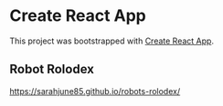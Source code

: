 # Create React App

This project was bootstrapped with [Create React App](https://github.com/facebook/create-react-app).

## Robot Rolodex

https://sarahjune85.github.io/robots-rolodex/
